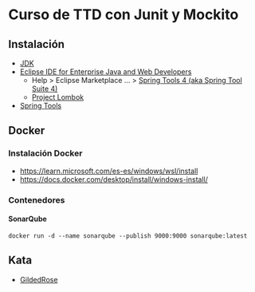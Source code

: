 # Curso de TTD con Junit y Mockito

## Instalación

- [JDK](https://www.oracle.com/java/technologies/downloads/)
- [Eclipse IDE for Enterprise Java and Web Developers](https://www.eclipse.org/downloads/download.php?file=/technology/epp/downloads/release/2024-09/R/eclipse-jee-2024-09-R-win32-x86_64.zip)
  - Help > Eclipse Marketplace ... > [Spring Tools 4 (aka Spring Tool Suite 4)](https://marketplace.eclipse.org/content/spring-tools-4-aka-spring-tool-suite-4)
  - [Project Lombok](https://projectlombok.org/downloads/lombok.jar)
- [Spring Tools](https://spring.io/tools)

## Docker

### Instalación Docker

- <https://learn.microsoft.com/es-es/windows/wsl/install>
- <https://docs.docker.com/desktop/install/windows-install/>

### Contenedores

#### SonarQube

    docker run -d --name sonarqube --publish 9000:9000 sonarqube:latest

## Kata

- [GildedRose](https://github.com/emilybache/GildedRose-Refactoring-Kata/blob/main/GildedRoseRequirements_es.md)
